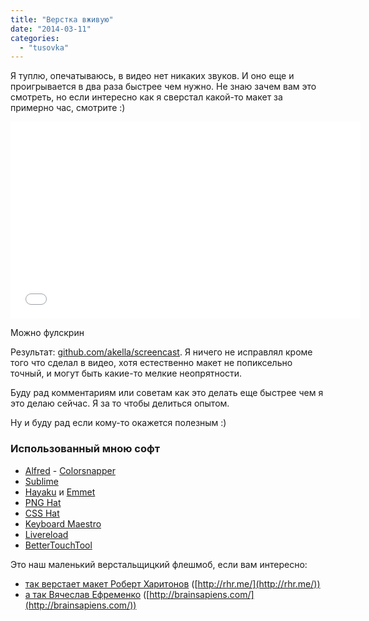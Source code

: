 ```yaml
---
title: "Верстка вживую"
date: "2014-03-11"
categories: 
  - "tusovka"
---
```


Я туплю, опечатываюсь, в видео нет никаких звуков. И оно еще и проигрывается в два раза быстрее чем нужно. Не знаю зачем вам это смотреть, но если интересно как я сверстал какой-то макет за примерно час, смотрите :)

<iframe width="560" height="315" src="//www.youtube.com/embed/teEwo5ynLyI" frameborder="0" allowfullscreen></iframe>

Можно фулскрин

Результат: [github.com/akella/screencast](https://github.com/akella/screencast). Я ничего не исправлял кроме того что сделал в видео, хотя естественно макет не попиксельно точный, и могут быть какие-то мелкие неопрятности.

Буду рад комментариям или советам как это делать еще быстрее чем я это делаю сейчас. Я за то чтобы делиться опытом.

Ну и буду рад если кому-то окажется полезным :)

### Использованный мною софт

- [Alfred](http://www.alfredapp.com/)
[](http://www.alfredapp.com/)- [](http://www.alfredapp.com/)[Colorsnapper](http://colorsnapper.com/)
- [Sublime](http://www.sublimetext.com/)
- [Hayaku](http://hayakubundle.com/) и [Emmet](http://emmet.io/)
- [PNG Hat](http://pnghat.madebysource.com/)
- [CSS Hat](http://csshat.com/)
- [Keyboard Maestro](http://www.keyboardmaestro.com/main/)
- [Livereload](http://livereload.com/)
- [BetterTouchTool](http://www.boastr.net/)

Это наш маленький верстальщицкий флешмоб, если вам интересно:

- [так верстает макет Роберт Харитонов](https://www.youtube.com/watch?v=YzivmuO8Vzs) ([http://rhr.me/](http://rhr.me/))
- [а так Вячеслав Ефременко](https://www.youtube.com/watch?v=gTiWurgBX2A) ([http://brainsapiens.com/](http://brainsapiens.com/))
